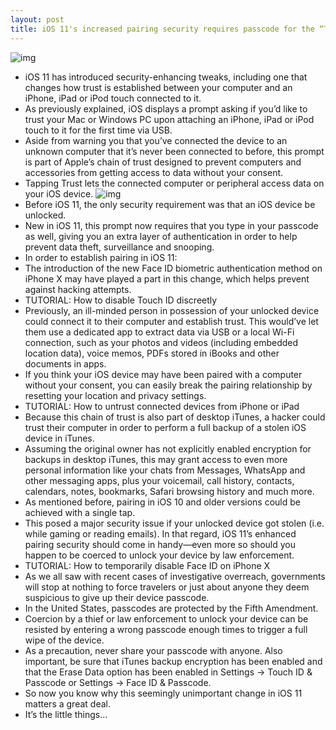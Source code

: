 ```yaml
---
layout: post
title: iOS 11's increased pairing security requires passcode for the “Trust This Computer” prompt
---
```

![img](http://media.idownloadblog.com/wp-content/uploads/2016/04/Trust-This-Computer-alert-on-iPhone.png)
* iOS 11 has introduced security-enhancing tweaks, including one that changes how trust is established between your computer and an iPhone, iPad or iPod touch connected to it.
* As previously explained, iOS displays a prompt asking if you’d like to trust your Mac or Windows PC upon attaching an iPhone, iPad or iPod touch to it for the first time via USB.
* Aside from warning you that you’ve connected the device to an unknown computer that it’s never been connected to before, this prompt is part of Apple’s chain of trust designed to prevent computers and accessories from getting access to data without your consent.
* Tapping Trust lets the connected computer or peripheral access data on your iOS device.
![img](http://media.idownloadblog.com/wp-content/uploads/2018/02/iOS-11-Trust-This-Computer-prompt.jpg)
* Before iOS 11, the only security requirement was that an iOS device be unlocked.
* New in iOS 11, this prompt now requires that you type in your passcode as well, giving you an extra layer of authentication in order to help prevent data theft, surveillance and snooping.
* In order to establish pairing in iOS 11:
* The introduction of the new Face ID biometric authentication method on iPhone X may have played a part in this change, which helps prevent against hacking attempts.
* TUTORIAL: How to disable Touch ID discreetly
* Previously, an ill-minded person in possession of your unlocked device could connect it to their computer and establish trust. This would’ve let them use a dedicated app to extract data via USB or a local Wi-Fi connection, such as your photos and videos (including embedded location data), voice memos, PDFs stored in iBooks and other documents in apps.
* If you think your iOS device may have been paired with a computer without your consent, you can easily break the pairing relationship by resetting your location and privacy settings.
* TUTORIAL: How to untrust connected devices from iPhone or iPad
* Because this chain of trust is also part of desktop iTunes, a hacker could trust their computer in order to perform a full backup of a stolen iOS device in iTunes.
* Assuming the original owner has not explicitly enabled encryption for backups in desktop iTunes, this may grant access to even more personal information like your chats from Messages, WhatsApp and other messaging apps, plus your voicemail, call history, contacts, calendars, notes, bookmarks, Safari browsing history and much more.
* As mentioned before, pairing in iOS 10 and older versions could be achieved with a single tap.
* This posed a major security issue if your unlocked device got stolen (i.e. while gaming or reading emails). In that regard, iOS 11’s enhanced pairing security should come in handy—even more so should you happen to be coerced to unlock your device by law enforcement.
* TUTORIAL: How to temporarily disable Face ID on iPhone X
* As we all saw with recent cases of investigative overreach, governments will stop at nothing to force travelers or just about anyone they deem suspicious to give up their device passcode.
* In the United States, passcodes are protected by the Fifth Amendment.
* Coercion by a thief or law enforcement to unlock your device can be resisted by entering a wrong passcode enough times to trigger a full wipe of the device.
* As a precaution, never share your passcode with anyone. Also important, be sure that iTunes backup encryption has been enabled and that the Erase Data option has been enabled in Settings → Touch ID & Passcode or Settings → Face ID & Passcode.
* So now you know why this seemingly unimportant change in iOS 11 matters a great deal.
* It’s the little things…

